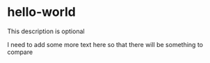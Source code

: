 # hello-world
This description is optional

I need to add some more text here so that there will be something to compare
